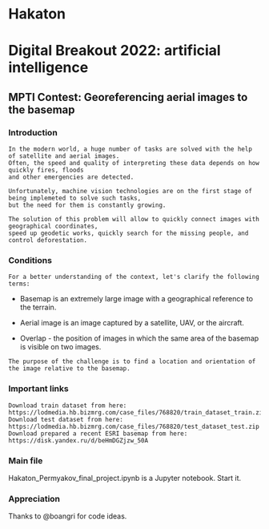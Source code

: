# Hakaton

# Digital Breakout 2022: artificial intelligence

## MPTI Contest: Georeferencing aerial images to the basemap

### Introduction
```shell
In the modern world, a huge number of tasks are solved with the help of satellite and aerial images.
Often, the speed and quality of interpreting these data depends on how quickly fires, floods
and other emergencies are detected.

Unfortunately, machine vision technologies are on the first stage of being implemeted to solve such tasks,
but the need for them is constantly growing.

The solution of this problem will allow to quickly connect images with geographical coordinates,
speed up geodetic works, quickly search for the missing people, and control deforestation.
```

### Conditions

```shell
For a better understanding of the context, let's clarify the following terms:
```

* Basemap is an extremely large image with a geographical reference to the terrain.

* Aerial image is an image captured by a satellite, UAV, or the aircraft.

* Overlap - the position of images in which the same area of the basemap is visible on two images.

```shell
The purpose of the challenge is to find a location and orientation of the image relative to the basemap.
```

### Important links

```shell
Download train dataset from here: https://lodmedia.hb.bizmrg.com/case_files/768820/train_dataset_train.zip
Download test dataset from here: https://lodmedia.hb.bizmrg.com/case_files/768820/test_dataset_test.zip
Download prepared a recent ESRI basemap from here: https://disk.yandex.ru/d/beHmDGZjzw_50A
```

### Main file
Hakaton_Permyakov_final_project.ipynb is a Jupyter notebook. Start it.

### Appreciation
Thanks to @boangri for code ideas.
